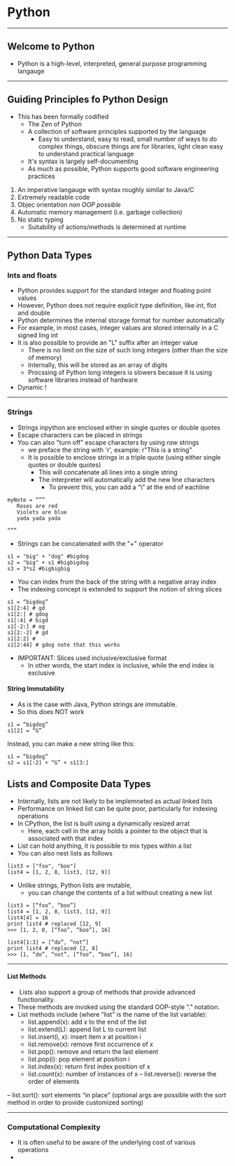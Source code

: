 # Python 
---
## Welcome to Python 
- Python is a high-level, interpreted, general purpose programming langauge
---

## Guiding Principles fo Python Design 
- This has been formally codified
	- The Zen of Python 
	- A collection of software principles supported by the language 
		- Easy to understand, easy to read, small number of ways to do complex things, obscure things are for libraries, light clean easy to understand practical language
	- It's syntax is largely self-documenting 
	- As much as possible, Python supports good software engineering practices 
1. An imperative langauge with syntax roughly similar to Java/C
2. Extremely readable code
3. Objec orientation *non OOP possible*
4. Automatic memory management (i.e. garbage collection)
5. No static typing 
	- Suitability of actions/methods is determined at runtime 
---
## Python Data Types

### Ints and floats
- Python provides support for the standard integer and floating point values
- However, Python does not require explicit type definition, like int, flot and double
- Python determines the internal storage format for number automatically 
- For example, in most cases, integer values are stored internally in a C signed ling int
- It is also possible to provide an "L" suffix after an integer value
	- There is no limit on the size of such long integers (other than the size of memory)
	- Internally, this will be stored as an array of digits
	- Procssing of Python long integers is slowers becasue it is using software libraries instead of hardware
- Dynamic ! 
---
### Strings
- Strings inpython are enclosed either in single quotes or double quotes
- Escape characters can be placed in strings
- You can also "turn off" escape characters by using *raw* strings 
	- we preface the string with 'r', example: r"This is a string"
	- It is possible to enclose strings in a triple quote (using either single quotes or double quotes)
		- This will concatenate all lines into a single string
		- The interpreter will automatically add the new line characters
			- To prevent this, you can add a “\” at the end of eachline
```
myNote = “””
   Roses are red
   Violets are blue
   yada yada yada

“””
```
- Strings can be concatenated with the "+" operator
```
s1 = "big" + "dog" #bigdog
s2 = "big" + s1 #bigbigdog
s3 = 3*s2 #bigbigbig 
```
- You can index from the back of the string with a negative array index
- The indexing concept is extended to support the notion of string slices 
```
s1 = “bigdog”
s1[2:4] # gd
s1[2:] # gdog
s1[:4] # bigd
s1[-2:] # og
s1[2:-2] # gd
s1[2:2] #
s1[2:44] # gdog note that this works
```
- IMPORTANT: Slices used inclusive/exclusive format
	- In other words, the start index is inclusive, while the end index is exclusive

#### String Immutability 
- As is the case with Java, Python strings are immutable.
- So this does NOT work
```
s1 = “bigdog”
s1[2] = “G”  
```
Instead, you can make a new string like this: 
```
s1 = “bigdog”
s2 = s1[:2] + “G” + s1[3:]
```
## Lists and Composite Data Types
- Internally, lists are not likely to be implemneted as actual linked lists
- Performance on linked list can be quite poor, particularly for indexing operations 
- In CPython, the list is built using a dynamically resized arrat
	- Here, each cell in the array holds a pointer to the object that is associated with that index
- List can hold anything, it is possible to mix types within a list
- You can also nest lists as follows 
```
list3 = ["foo", "boo"]
list4 = [1, 2, 8, list3, [12, 9]]
```
- Unlike strings, Python lists are mutable,
	- you can change the contents of a list without creating a new list
```
list3 = [“foo”, “boo”]
list4 = [1, 2, 8, list3, [12, 9]]
list4[4] = 16
print list4 # replaced [12, 9]
>>> [1, 2, 8, [“foo”, “boo”], 16]

list4[1:3] = [“do”, “not”]
print list4 # replaced [2, 8]
>>> [1, “do”, “not”, [“foo”, “boo”], 16]
```
---
#### List Methods
-    Lists also support a group of methods that provide advanced functionality.
-   These methods are invoked using the standard OOP-style “.” notation.
- List methods include (where “list” is the name of the list variable):
	- list.append(x): add x to the end of the list  
	- list.extend(L): append list L to current list
	- list.insert(i, x): insert item x at position i 
	- list.remove(x): remove first occurrence of x
	- list.pop(): remove and return the last element 
	- list.pop(i): pop element at position i  
	- list.index(x): return first index position of x
	- list.count(x): number of instances of x – list.reverse(): reverse the order of elements

– list.sort(): sort elements “in place” (optional args are possible with the sort method in order to provide customized sorting)

---
### Computational Complexity 
- It is often useful to be aware of the underlying cost of various operations
- 